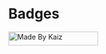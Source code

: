 # Badges

<a href="https://github.com/KaizIqbal">
    <img src="https://kaiz.vercel.app/badge" width="180" height="28" alt="Made By Kaiz"/>
</a>
